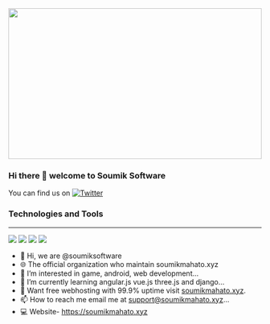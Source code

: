 
<img src = "programmer.jpg" height = "300px" width = "100%"/>

### Hi there 👋 welcome to Soumik Software

You can find us on [![Twitter][1.2]][1]


### Technologies and Tools
<hr>

<img src = "https://img.shields.io/badge/website-soumikmahato.xyz-yellowgreen" />  <img src="https://img.shields.io/badge/Headquarter-India-redgreen">  <img src="https://img.shields.io/badge/Build-Pass-green"/>
   <img src = "https://img.shields.io/badge/Uptime-99.9%-blue" /> 

- 👋 Hi, we are @soumiksoftware
- 🌐 The official organization who maintain soumikmahato.xyz
- 👀 I’m interested in game, android, web development...
- 🌱 I’m currently learning angular.js vue.js three.js and django...
- 💞️ Want free webhosting with 99.9% uptime visit [soumikmahato.xyz](https://soumikmahato.xyz/hosting?utm-src=github&utm-medium=soumiksoftware).
- 📫 How to reach me email me at support@soumikmahato.xyz...
- 💻 Website- https://soumikmahato.xyz


[1.2]: http://i.imgur.com/wWzX9uB.png (twitter icon without padding)
[1]: https://twitter.com/soumikmahato1

